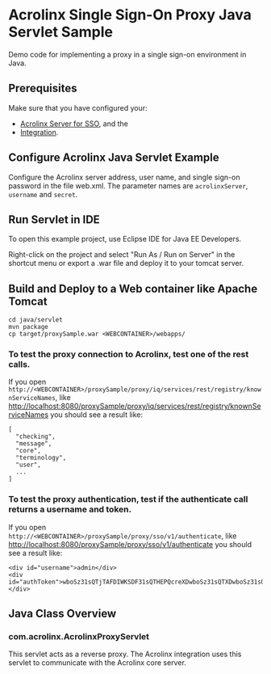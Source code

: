 # Acrolinx Single Sign-On Proxy Java Servlet Sample

Demo code for implementing a proxy in a single sign-on environment in Java.

## Prerequisites

Make sure that you have configured your:
* [Acrolinx Server for SSO](/README.md#configure-the-acrolinx-server), and the 
* [Integration](/README.md#acrolinx-proxy-sample#configure-the-integration).

## Configure Acrolinx Java Servlet Example

Configure the Acrolinx server address, user name, and single sign-on password in the file web.xml. The parameter names are `acrolinxServer`, `username` and `secret`.

## Run Servlet in IDE

To open this example project, use Eclipse IDE for Java EE Developers.

Right-click on the project and select "Run As / Run on Server" in the shortcut menu or export a .war file and deploy it to your tomcat server.

## Build and Deploy to a Web container like Apache Tomcat 

```
cd java/servlet
mvn package
cp target/proxySample.war <WEBCONTAINER>/webapps/
```

### To test the proxy connection to Acrolinx, test one of the rest calls.
If you open `http://<WEBCONTAINER>/proxySample/proxy/iq/services/rest/registry/knownServiceNames`, like [http://localhost:8080/proxySample/proxy/iq/services/rest/registry/knownServiceNames](http://localhost:8080/proxySample/proxy/iq/services/rest/registry/knownServiceNames) you should see a result like:

```
[
  "checking",
  "message",
  "core",
  "terminology",
  "user",
  ...
]
```

### To test the proxy authentication, test if the authenticate call returns a username and token.

If you open `http://<WEBCONTAINER>/proxySample/proxy/sso/v1/authenticate`, like [http://localhost:8080/proxySample/proxy/sso/v1/authenticate](http://localhost:8080/proxySample/proxy/sso/v1/authenticate) you should see a result like:

```
<div id="username">admin</div>
<div id="authToken">wboSz31sQTjTAFDIWKSDF31sQTHEPQcreXDwboSz31sQTXDwboSz31sQQcreXDwboSz31sp4vnHEPQcreXD==</div>
```

## Java Class Overview

### com.acrolinx.AcrolinxProxyServlet

This servlet acts as a reverse proxy. The Acrolinx integration uses this servlet to communicate with the Acrolinx core server.
